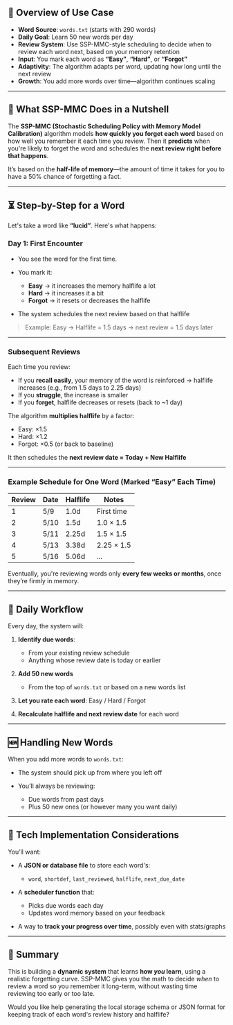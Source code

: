 ## 🔄 Overview of  Use Case

* **Word Source**: `words.txt` (starts with 290 words)
* **Daily Goal**: Learn 50 new words per day
* **Review System**: Use SSP-MMC-style scheduling to decide when to review each word next, based on your memory retention
* **Input**: You mark each word as **“Easy”**, **“Hard”**, or **“Forgot”**
* **Adaptivity**: The algorithm adapts per word, updating how long until the next review
* **Growth**: You add more words over time—algorithm continues scaling

---

## 🧠 What SSP-MMC Does in a Nutshell

The **SSP-MMC (Stochastic Scheduling Policy with Memory Model Calibration)** algorithm models **how quickly you forget each word** based on how well you remember it each time you review. Then it **predicts** when you're likely to forget the word and schedules the **next review right before that happens**.

It’s based on the **half-life of memory**—the amount of time it takes for you to have a 50% chance of forgetting a fact.

---

## ⏳ Step-by-Step for a Word

Let's take a word like **“lucid”**. Here's what happens:

### Day 1: First Encounter

* You see the word for the first time.
* You mark it:

  * **Easy** → it increases the memory halflife a lot
  * **Hard** → it increases it a bit
  * **Forgot** → it resets or decreases the halflife
* The system schedules the next review based on that halflife

> Example: Easy → Halflife = 1.5 days → next review = 1.5 days later

---

### Subsequent Reviews

Each time you review:

* If you **recall easily**, your memory of the word is reinforced → halflife increases (e.g., from 1.5 days to 2.25 days)
* If you **struggle**, the increase is smaller
* If you **forget**, halflife decreases or resets (back to \~1 day)

The algorithm **multiplies halflife** by a factor:

* Easy: ×1.5
* Hard: ×1.2
* Forgot: ×0.5 (or back to baseline)

It then schedules the **next review date = Today + New Halflife**

---

### Example Schedule for One Word (Marked “Easy” Each Time)

| Review | Date | Halflife | Notes      |
| ------ | ---- | -------- | ---------- |
| 1      | 5/9  | 1.0d     | First time |
| 2      | 5/10 | 1.5d     | 1.0 × 1.5  |
| 3      | 5/11 | 2.25d    | 1.5 × 1.5  |
| 4      | 5/13 | 3.38d    | 2.25 × 1.5 |
| 5      | 5/16 | 5.06d    | ...        |

Eventually, you're reviewing words only **every few weeks or months**, once they’re firmly in memory.

---

## 📅 Daily Workflow

Every day, the system will:

1. **Identify due words**:

   * From your existing review schedule
   * Anything whose review date is today or earlier
2. **Add 50 new words**

   * From the top of `words.txt` or based on a new words list
3. **Let you rate each word**: Easy / Hard / Forgot
4. **Recalculate halflife and next review date** for each word

---

## 🆕 Handling New Words

When you add more words to `words.txt`:

* The system should pick up from where you left off
* You’ll always be reviewing:

  * Due words from past days
  * Plus 50 new ones (or however many you want daily)

---

## 🧩 Tech Implementation Considerations

You’ll want:

* A **JSON or database file** to store each word's:

  * `word`, `shortdef`, `last_reviewed`, `halflife`, `next_due_date`
* A **scheduler function** that:

  * Picks due words each day
  * Updates word memory based on your feedback
* A way to **track your progress over time**, possibly even with stats/graphs

---

## 🧠 Summary

This is building a **dynamic system** that learns **how *you* learn**, using a realistic forgetting curve. SSP-MMC gives you the math to decide *when* to review a word so you remember it long-term, without wasting time reviewing too early or too late.

Would you like help generating the local storage schema or JSON format for keeping track of each word's review history and halflife?

